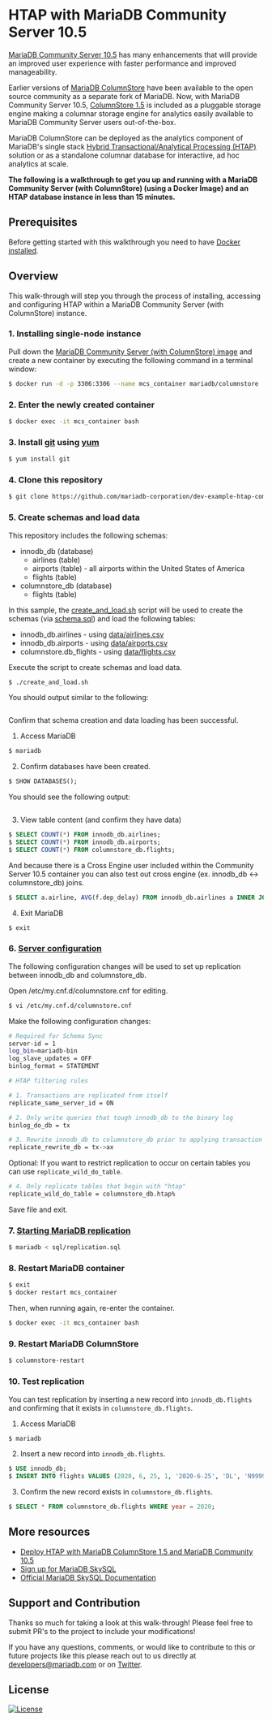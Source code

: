 # HTAP with MariaDB Community Server 10.5

[MariaDB Community Server 10.5](https://mariadb.com/resources/blog/whats-new-in-mariadb-community-server-10-5/) has many enhancements that will provide an improved user experience with faster performance and improved manageability. 

Earlier versions of [MariaDB ColumnStore](https://mariadb.com/docs/features/mariadb-columnstore/) have been available to the open source community as a separate fork of MariaDB. Now, with MariaDB Community Server 10.5, [ColumnStore 1.5](https://mariadb.com/resources/blog/mariadb-columnstore-1-5-now-available-with-mariadb-community-server-10-5/) is included as a pluggable storage engine making a columnar storage engine for analytics easily available to MariaDB Community Server users out-of-the-box. 

MariaDB ColumnStore can be deployed as the analytics component of MariaDB's single stack [Hybrid Transactional/Analytical Processing (HTAP)](https://mdbcdt.com/DOCS-2032/solutions/htap/#htap) solution or as a standalone columnar database for interactive, ad hoc analytics at scale.


**The following is a walkthrough to get you up and running with a MariaDB Community Server (with ColumnStore) (using a Docker Image) and an HTAP database instance in less than 15 minutes.** 

## Prerequisites 

Before getting started with this walkthrough you need to have [Docker installed](https://docs.docker.com/get-docker/). 

## Overview

This walk-through will step you through the process of installing, accessing and configuring HTAP within a MariaDB Community Server (with ColumnStore) instance.

### 1. Installing single-node instance

Pull down the [MariaDB Community Server (with ColumnStore) image](https://hub.docker.com/r/mariadb/columnstore) and create a new container by executing the following command in a terminal window:

```bash
$ docker run -d -p 3306:3306 --name mcs_container mariadb/columnstore
```

### 2. Enter the newly created container

```bash
$ docker exec -it mcs_container bash
```

### 3. Install [git](https://git-scm.com/) using [yum](http://yum.baseurl.org/)

```bash
$ yum install git
```

### 4. Clone this repository

```bash
$ git clone https://github.com/mariadb-corporation/dev-example-htap-community.git
```

### 5. Create schemas and load data

This repository includes the following schemas:

* innodb_db (database)
    * airlines (table) 
    * airports (table) - all airports within the United States of America
    * flights (table)
* columnstore_db (database)
    * flights (table)

In this sample, the [create_and_load.sh](create_and_load.sh) script will be used to create the schemas (via [schema.sql](sql/schema.sql)) and load the following tables:

* innodb_db.airlines - using [data/airlines.csv](data/airlines.csv)
* innodb_db.airports - using [data/airports.csv](data/airports.csv)
* columnstore.db_flights - using [data/flights.csv](data/flights.csv)

Execute the script to create schemas and load data.

```bash
$ ./create_and_load.sh
```

You should output similar to the following:

```

```

Confirm that schema creation and data loading has been successful.

1. Access MariaDB 

```bash
$ mariadb
```

2. Confirm databases have been created.

```sql
$ SHOW DATABASES();
```

You should see the following output:
```

```

3. View table content (and confirm they have data)

```sql
$ SELECT COUNT(*) FROM innodb_db.airlines;
$ SELECT COUNT(*) FROM innodb_db.airports;
$ SELECT COUNT(*) FROM columnstore_db.flights;
```

And because there is a Cross Engine user included within the Community Server 10.5 container you can also test out cross engine (ex. innodb_db <-> columnstore_db) joins.

```sql
$ SELECT a.airline, AVG(f.dep_delay) FROM innodb_db.airlines a INNER JOIN columnstore_db.flights f ON a.iata_code = f.carrier GROUP BY a.airline;
```

4. Exit MariaDB

```bash
$ exit
```

### 6. [Server configuration](https://mariadb.com/docs/deploy/community-htap/#server-configuration)

The following configuration changes will be used to set up replication between innodb_db and columnstore_db. 

Open /etc/my.cnf.d/columnstore.cnf for editing.

```bash 
$ vi /etc/my.cnf.d/columnstore.cnf
```
Make the following configuration changes:

```bash
# Required for Schema Sync
server-id = 1
log_bin=mariadb-bin
log_slave_updates = OFF
binlog_format = STATEMENT

# HTAP filtering rules

# 1. Transactions are replicated from itself
replicate_same_server_id = ON

# 2. Only write queries that tough innodb_db to the binary log
binlog_do_db = tx

# 3. Rewrite innodb_db to columnstore_db prior to applying transaction
replicate_rewrite_db = tx->ax
```

Optional: If you want to restrict replication to occur on certain tables you can use `replicate_wild_do_table`.

```bash
# 4. Only replicate tables that begin with "htap"
replicate_wild_do_table = columnstore_db.htap%
```

Save file and exit. 

### 7. [Starting MariaDB replication](https://mariadb.com/docs/deploy/community-htap/#starting-mariadb-replication)


```bash
$ mariadb < sql/replication.sql
```

### 8. Restart MariaDB container 

```bash
$ exit
$ docker restart mcs_container
```

Then, when running again, re-enter the container.

```bash
$ docker exec -it mcs_container bash
```

### 9. Restart MariaDB ColumnStore

```bash 
$ columnstore-restart
```

### 10. Test replication

You can test replication by inserting a new record into `innodb_db.flights` and confirming that it exists in `columnstore_db.flights`.

1. Access MariaDB

```bash
$ mariadb
```

2. Insert a new record into `innodb_db.flights`.

```sql
$ USE innodb_db;
$ INSERT INTO flights VALUES (2020, 6, 25, 1, '2020-6-25', 'DL', 'N9999', 1000, 'ORD', 'LAX', '0600', '0600', 10);
```

3. Confirm the new record exists in `columnstore_db.flights`.

```sql
$ SELECT * FROM columnstore_db.flights WHERE year = 2020;
```

## More resources

- [Deploy HTAP with MariaDB ColumnStore 1.5 and MariaDB Community 10.5](https://mariadb.com/docs/deploy/community-htap/)
- [Sign up for MariaDB SkySQL](https://mariadb.com/products/skysql/get-started/)
- [Official MariaDB SkySQL Documentation](https://mariadb.com/products/skysql/docs/)

## Support and Contribution <a name="support-contribution"></a>

Thanks so much for taking a look at this walk-through! Please feel free to submit PR's to the project to include your modifications!

If you have any questions, comments, or would like to contribute to this or future projects like this please reach out to us directly at developers@mariadb.com or on [Twitter](https://twitter.com/mariadb).

## License <a name="license"></a>
[![License](https://img.shields.io/badge/License-MIT-blue.svg?style=plastic)](https://opensource.org/licenses/MIT)